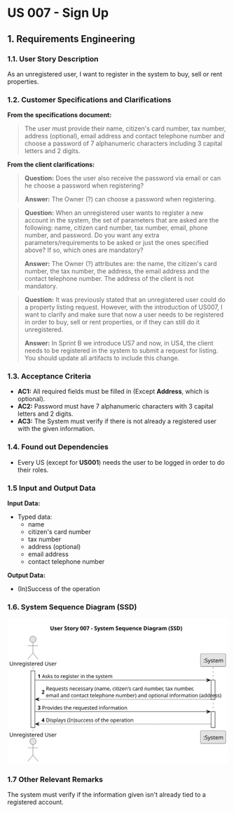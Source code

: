 # US 007 -  Sign Up 

## 1. Requirements Engineering


### 1.1. User Story Description


As an unregistered user, I want to register in the system to buy, sell or rent properties.


### 1.2. Customer Specifications and Clarifications 


**From the specifications document:**

>	The user must provide their name, citizen's card number, tax number, address (optional), email address and contact telephone number and choose a password of 7 alphanumeric characters including 3 capital letters and 2 digits.


**From the client clarifications:**

> **Question:** Does the user also receive the password via email or can he choose a password when registering?
>  
> **Answer:** The Owner (?) can choose a password when registering.


> **Question:** When an unregistered user wants to register a new account in the system, the set of parameters that are asked are the following: name, citizen card number, tax number, email, phone number, and password. Do you want any extra parameters/requirements to be asked or just the ones specified above? If so, which ones are mandatory?
>  
> **Answer:** The Owner (?) attributes are: the name, the citizen's card number, the tax number, the address, the email address and the contact telephone number. The address of the client is not mandatory.

> **Question:** It was previously stated that an unregistered user could do a property listing request. However, with the introduction of US007, I want to clarify and make sure that now a user needs to be registered in order to buy, sell or rent properties, or if they can still do it unregistered.
> 
> **Answer:** In Sprint B we introduce US7 and now, in US4, the client needs to be registered in the system to submit a request for listing. You should update all artifacts to include this change.

### 1.3. Acceptance Criteria


* **AC1:** All required fields must be filled in (Except **Address**, which is optional).
* **AC2:** Password must have 7 alphanumeric characters with 3 capital letters and 2 digits.
* **AC3:** The System must verify if there is not already a registered user with the given information.


### 1.4. Found out Dependencies


* Every US (except for **US001**) needs the user to be logged in order to do their roles. 


### 1.5 Input and Output Data


**Input Data:**

* Typed data:
	* name
	* citizen's card number 
	* tax number
	* address (optional)
	* email address
	* contact telephone number

**Output Data:**

* (In)Success of the operation

### 1.6. System Sequence Diagram (SSD)

![System Sequence Diagram](svg/us007-system-sequence-diagram.svg)

### 1.7 Other Relevant Remarks

The system must verify if the information given isn't already tied to a registered account.